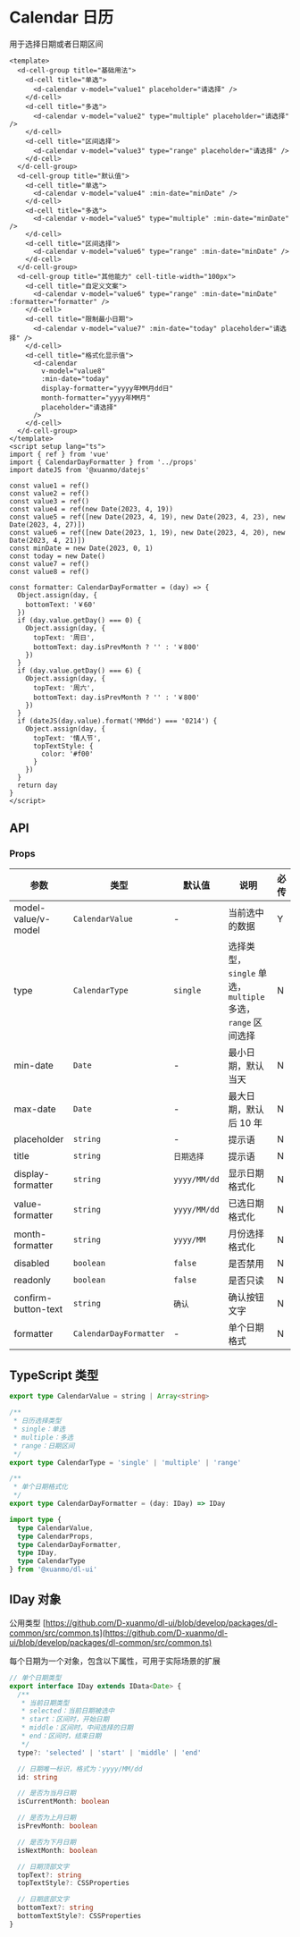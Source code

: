 # Calendar 日历

用于选择日期或者日期区间

```vue client=Mobile playground=MCalendar previewType=iframe
<template>
  <d-cell-group title="基础用法">
    <d-cell title="单选">
      <d-calendar v-model="value1" placeholder="请选择" />
    </d-cell>
    <d-cell title="多选">
      <d-calendar v-model="value2" type="multiple" placeholder="请选择" />
    </d-cell>
    <d-cell title="区间选择">
      <d-calendar v-model="value3" type="range" placeholder="请选择" />
    </d-cell>
  </d-cell-group>
  <d-cell-group title="默认值">
    <d-cell title="单选">
      <d-calendar v-model="value4" :min-date="minDate" />
    </d-cell>
    <d-cell title="多选">
      <d-calendar v-model="value5" type="multiple" :min-date="minDate" />
    </d-cell>
    <d-cell title="区间选择">
      <d-calendar v-model="value6" type="range" :min-date="minDate" />
    </d-cell>
  </d-cell-group>
  <d-cell-group title="其他能力" cell-title-width="100px">
    <d-cell title="自定义文案">
      <d-calendar v-model="value6" type="range" :min-date="minDate" :formatter="formatter" />
    </d-cell>
    <d-cell title="限制最小日期">
      <d-calendar v-model="value7" :min-date="today" placeholder="请选择" />
    </d-cell>
    <d-cell title="格式化显示值">
      <d-calendar
        v-model="value8"
        :min-date="today"
        display-formatter="yyyy年MM月dd日"
        month-formatter="yyyy年MM月"
        placeholder="请选择"
      />
    </d-cell>
  </d-cell-group>
</template>
<script setup lang="ts">
import { ref } from 'vue'
import { CalendarDayFormatter } from '../props'
import dateJS from '@xuanmo/datejs'

const value1 = ref()
const value2 = ref()
const value3 = ref()
const value4 = ref(new Date(2023, 4, 19))
const value5 = ref([new Date(2023, 4, 19), new Date(2023, 4, 23), new Date(2023, 4, 27)])
const value6 = ref([new Date(2023, 1, 19), new Date(2023, 4, 20), new Date(2023, 4, 21)])
const minDate = new Date(2023, 0, 1)
const today = new Date()
const value7 = ref()
const value8 = ref()

const formatter: CalendarDayFormatter = (day) => {
  Object.assign(day, {
    bottomText: '￥60'
  })
  if (day.value.getDay() === 0) {
    Object.assign(day, {
      topText: '周日',
      bottomText: day.isPrevMonth ? '' : '￥800'
    })
  }
  if (day.value.getDay() === 6) {
    Object.assign(day, {
      topText: '周六',
      bottomText: day.isPrevMonth ? '' : '￥800'
    })
  }
  if (dateJS(day.value).format('MMdd') === '0214') {
    Object.assign(day, {
      topText: '情人节',
      topTextStyle: {
        color: '#f00'
      }
    })
  }
  return day
}
</script>
```

## API

### Props

|参数|类型|默认值|说明|必传|
|---|----|-----|---|----|
|model-value/v-model|`CalendarValue`|-|当前选中的数据|Y|
|type|`CalendarType`|`single`|选择类型，`single` 单选，`multiple` 多选，`range` 区间选择|N|
|min-date|`Date`|-|最小日期，默认当天|N|
|max-date|`Date`|-|最大日期，默认后 10 年|N|
|placeholder|`string`|-|提示语|N|
|title|`string`|`日期选择`|提示语|N|
|display-formatter|`string`|`yyyy/MM/dd`|显示日期格式化|N|
|value-formatter|`string`|`yyyy/MM/dd`|已选日期格式化|N|
|month-formatter|`string`|`yyyy/MM`|月份选择格式化|N|
|disabled|`boolean`|`false`|是否禁用|N|
|readonly|`boolean`|`false`|是否只读|N|
|confirm-button-text|`string`|`确认`|确认按钮文字|N|
|formatter|`CalendarDayFormatter`|-|单个日期格式|N|

## TypeScript 类型

```typescript
export type CalendarValue = string | Array<string>

/**
 * 日历选择类型
 * single：单选
 * multiple：多选
 * range：日期区间
 */
export type CalendarType = 'single' | 'multiple' | 'range'

/**
 * 单个日期格式化
 */
export type CalendarDayFormatter = (day: IDay) => IDay

import type {
  type CalendarValue,
  type CalendarProps,
  type CalendarDayFormatter,
  type IDay,
  type CalendarType
} from '@xuanmo/dl-ui'
```

## IDay 对象

公用类型 [https://github.com/D-xuanmo/dl-ui/blob/develop/packages/dl-common/src/common.ts](https://github.com/D-xuanmo/dl-ui/blob/develop/packages/dl-common/src/common.ts)

每个日期为一个对象，包含以下属性，可用于实际场景的扩展

```typescript
// 单个日期类型
export interface IDay extends IData<Date> {
  /**
   * 当前日期类型
   * selected：当前日期被选中
   * start：区间时，开始日期
   * middle：区间时，中间选择的日期
   * end：区间时，结束日期
   */
  type?: 'selected' | 'start' | 'middle' | 'end'

  // 日期唯一标识，格式为：yyyy/MM/dd
  id: string

  // 是否为当月日期
  isCurrentMonth: boolean

  // 是否为上月日期
  isPrevMonth: boolean

  // 是否为下月日期
  isNextMonth: boolean

  // 日期顶部文字
  topText?: string
  topTextStyle?: CSSProperties

  // 日期底部文字
  bottomText?: string
  bottomTextStyle?: CSSProperties
}
```
